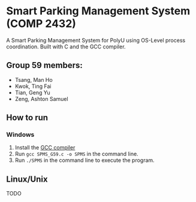 # Smart Parking Management System (COMP 2432)
A Smart Parking Management System for PolyU using OS-Level process coordination. Built with C and the GCC compiler.

## Group 59 members:
- Tsang, Man Ho
- Kwok, Ting Fai
- Tian, Geng Yu
- Zeng, Ashton Samuel

## How to run

### Windows
1. Install the [GCC compiler](https://gcc.gnu.org/install/download.html)
2. Run `gcc SPMS_G59.c -o SPMS` in the command line.
3. Run `./SPMS` in the command line to execute the program.

## Linux/Unix
TODO